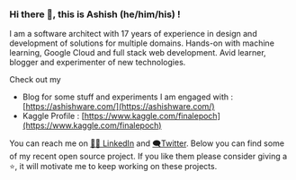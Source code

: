 ### Hi there 👋, this is Ashish (he/him/his) ! 

I am a software architect with 17 years of experience in design and development of solutions for multiple domains. Hands-on with machine learning,
Google Cloud and full stack web development. Avid learner, blogger and experimenter of new technologies.  

Check out my 
- Blog for some stuff and experiments I am engaged with : [https://ashishware.com/](https://ashishware.com/) 
- Kaggle Profile : [https://www.kaggle.com/finalepoch](https://www.kaggle.com/finalepoch)

You can reach me on  [👨‍💼 LinkedIn](https://www.linkedin.com/in/ashish-patil-66bb568/) and [🗨️Twitter](https://twitter.com/patilsaheb). Below you can find some of my recent open source project.  If you like them please consider giving a ⭐, it will motivate me to keep working on these projects.

